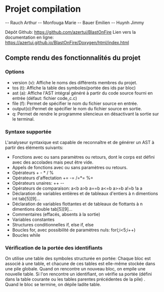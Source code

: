 # Projet compilation

-- Rauch Arthur
-- Monfouga Marie
-- Bauer Emilien
-- Huynh Jimmy

Dépôt Github:
<https://github.com/azertui/BlastOnFire>
Lien vers la documentation en ligne:
<https://azertui.github.io/BlastOnFire/Doxygen/html/index.html>

## Compte rendu des fonctionnalités du projet

### Options

* version (v): Affiche le noms des différents membres du projet.
* tos (t): Affiche la table des symboles(portée des ids par bloc)
* ast (a): Affiche l'AST intégral généré à partir du code source fourni en entrée (défaut: fichier code_c.c)
* file (f): Permet de spécifier le nom du fichier source en entrée.
* output(o):Permet de spécifier le nom du fichier source en sortie.
* q: Permet de rendre le programme silencieux en désactivant la sortie sur le terminal.

### Syntaxe supportée

L'analyseur syntaxique est capable de reconnaître et de générer un AST à partir des éléments suivants:

* Fonctions avec ou sans paramètres ou retours, dont le corps est défini avec des accolades mais peut être vide.
* Appels de fonctions avec ou sans paramètres ou retours.
* Opérateurs + - * / %
* Opérateurs d'affectation += -= /=*= %=
* Opérateurs unaires: ++ --
* Opérateurs de comparaison: a\<b a\>b a==b a<=b a>=b a!=b !a a
* Déclaration de variables entières et de tableaux d'entiers à n dimentions int tab[5][9]...
* Déclaration de variables flottantes et de tableaux de flottants à n dimentions double tab[5][9]...
* Commentaires (effacés, absents à la sortie)
* Variables constantes
* Structures conditionnelles if, else if, else
* Boucles for, avec possibilité de paramètres nuls: for(;i<5;i++)
* Boucles while

### Vérification de la portée des identifiants

On utilise une table des symboles structurée en portée: Chaque bloc est associé à une table, et chacune de ces tables est elle-même stockée dans une pile globale.
Quand on rencontre un nouveau bloc, on empile une nouvelle table. Si l'on rencontre un identifiant, on vérifie sa portée (défini dans la table courante ou les tables parentes précédentes de la pile) . Quand le bloc se termine, on dépile ladite table.
